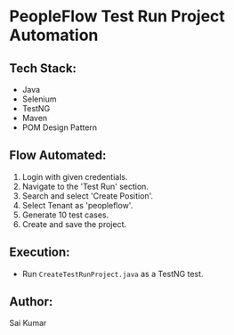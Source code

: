# PeopleFlow Test Run Project Automation

## Tech Stack:
- Java
- Selenium
- TestNG
- Maven
- POM Design Pattern

## Flow Automated:
1. Login with given credentials.
2. Navigate to the 'Test Run' section.
3. Search and select 'Create Position'.
4. Select Tenant as 'peopleflow'.
5. Generate 10 test cases.
6. Create and save the project.

## Execution:
- Run `CreateTestRunProject.java` as a TestNG test.

## Author:
Sai Kumar
